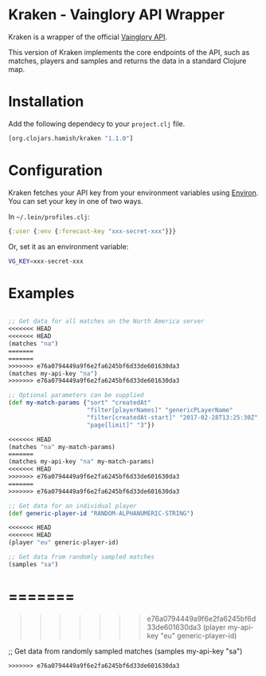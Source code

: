 # Kraken - Vainglory API Wrapper

Kraken is a wrapper of the official [Vainglory API](https://developer.vainglorygame.com/).

This version of Kraken implements the core endpoints of the API, such as matches, players and samples and returns the data in a standard Clojure map.

# Installation

Add the following dependecy to your `project.clj` file.

```clojure
[org.clojars.hamish/kraken "1.1.0"]
```
# Configuration

Kraken fetches your API key from your environment variables using [Environ](https://github.com/weavejester/environ). You can set your key in one of two ways.

In `~/.lein/profiles.clj`:

```clojure
{:user {:env {:forecast-key "xxx-secret-xxx"}}}
```

Or, set it as an environment variable:

```bash
VG_KEY=xxx-secret-xxx
```

# Examples

```clojure

;; Get data for all matches on the North America server
<<<<<<< HEAD
<<<<<<< HEAD
(matches "na")
=======
=======
>>>>>>> e76a0794449a9f6e2fa6245bf6d33de601630da3
(matches my-api-key "na")
>>>>>>> e76a0794449a9f6e2fa6245bf6d33de601630da3

;; Optional parameters can be supplied
(def my-match-params {"sort" "createdAt"
                      "filter[playerNames]" "genericPLayerName"
                      "filter[createdAt-start]" "2017-02-28T13:25:30Z"
                      "page[limit]" "3"})

<<<<<<< HEAD
(matches "na" my-match-params)
=======
(matches my-api-key "na" my-match-params)
<<<<<<< HEAD
>>>>>>> e76a0794449a9f6e2fa6245bf6d33de601630da3
=======
>>>>>>> e76a0794449a9f6e2fa6245bf6d33de601630da3

;; Get data for an individual player
(def generic-player-id "RANDOM-ALPHANUMERIC-STRING")

<<<<<<< HEAD
<<<<<<< HEAD
(player "eu" generic-player-id)

;; Get data from randomly sampled matches
(samples "sa")
```
=======
=======
>>>>>>> e76a0794449a9f6e2fa6245bf6d33de601630da3
(player my-api-key "eu" generic-player-id)

;; Get data from randomly sampled matches
(samples my-api-key "sa")
```
>>>>>>> e76a0794449a9f6e2fa6245bf6d33de601630da3
